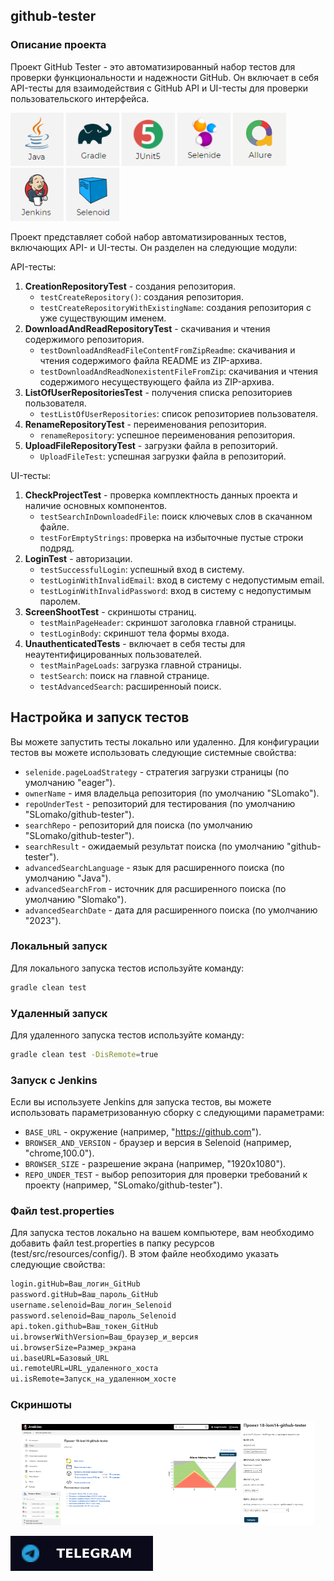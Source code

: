 ## github-tester

### Описание проекта

Проект GitHub Tester - это автоматизированный набор тестов для проверки функциональности и надежности GitHub.
Он включает в себя API-тесты для взаимодействия с GitHub API и UI-тесты для проверки пользовательского интерфейса.

[<img src=".github/logo/java.png" alt="java_8" width="85" height="85"/>](https://www.oracle.com/ru/java/technologies/javase-jre8-downloads.html)
[<img src=".github/logo/gradle.png" alt="gradle" width="85" height="85"/>](https://gradle.org/)
[<img src=".github/logo/junit_5.png" alt="junit_5" width="85" height="85"/>](https://junit.org/junit5/)
[<img src=".github/logo/selenide.png" alt="selenide" width="85" height="85"/>](https://ru.selenide.org/)
[<img src=".github/logo/allure.png" alt="allure" width="85" height="85"/>](https://docs.qameta.io/allure/)
[<img src=".github/logo/jenkins.png" alt="jenkins" width="85" height="85"/>](https://www.jenkins.io/)
[<img src=".github/logo/selenoid.png" alt="selenoid" width="85" height="85"/>](https://aerokube.com/selenoid/latest/)

Проект представляет собой набор автоматизированных тестов, включающих API- и UI-тесты. Он разделен на следующие модули:

API-тесты:

1. **CreationRepositoryTest** - cоздания репозитория.
    - `testCreateRepository()`: cоздания репозитория.
    - `testCreateRepositoryWithExistingName`: cоздания репозитория с уже существующим именем.
2. **DownloadAndReadRepositoryTest** - cкачивания и чтения содержимого репозитория.
    - `testDownloadAndReadFileContentFromZipReadme`: cкачивания и чтения содержимого файла README из ZIP-архива.
    - `testDownloadAndReadNonexistentFileFromZip`: cкачивания и чтения содержимого несуществующего файла из ZIP-архива.
3. **ListOfUserRepositoriesTest** - получения списка репозиториев пользователя.
    - `testListOfUserRepositories`: список репозиториев пользователя.
4. **RenameRepositoryTest** - переименования репозитория.
    - `renameRepository`: успешное переименования репозитория.
5. **UploadFileRepositoryTest** - загрузки файла в репозиторий.
    - `UploadFileTest`: успешная загрузки файла в репозиторий.

UI-тесты:

1. **CheckProjectTest** - проверка комплектность данных проекта и наличие основных компонентов.
    - `testSearchInDownloadedFile`: поиск ключевых слов в скачанном файле.
    - `testForEmptyStrings`: проверка на избыточные пустые строки подряд.
2. **LoginTest** - авторизации.
    - `testSuccessfulLogin`: успешный вход в систему.
    - `testLoginWithInvalidEmail`: вход в систему с недопустимым email.
    - `testLoginWithInvalidPassword`: вход в систему с недопустимым паролем.
3. **ScreenShootTest** - скриншоты страниц.
    - `testMainPageHeader`: скриншот заголовка главной страницы.
    - `testLoginBody`: скриншот тела формы входа.
4. **UnauthenticatedTests** - включает в себя тесты для неаутентифицированных пользователей.
    - `testMainPageLoads`: загрузка главной страницы.
    - `testSearch`: поиск на главной странице.
    - `testAdvancedSearch`: расширенноый поиск.

## Настройка и запуск тестов

Вы можете запустить тесты локально или удаленно. Для конфигурации тестов вы можете использовать следующие системные свойства:

- `selenide.pageLoadStrategy` - стратегия загрузки страницы (по умолчанию "eager").
- `ownerName` - имя владельца репозитория (по умолчанию "SLomako").
- `repoUnderTest` - репозиторий для тестирования (по умолчанию "SLomako/github-tester").
- `searchRepo` - репозиторий для поиска (по умолчанию "SLomako/github-tester").
- `searchResult` - ожидаемый результат поиска (по умолчанию "github-tester").
- `advancedSearchLanguage` - язык для расширенного поиска (по умолчанию "Java").
- `advancedSearchFrom` - источник для расширенного поиска (по умолчанию "Slomako").
- `advancedSearchDate` - дата для расширенного поиска (по умолчанию "2023").

### Локальный запуск

Для локального запуска тестов используйте команду:

```bash
gradle clean test
```

### Удаленный запуск

Для удаленного запуска тестов используйте команду:

```bash
gradle clean test -DisRemote=true
```

### Запуск с Jenkins

Если вы используете Jenkins для запуска тестов, вы можете использовать параметризованную сборку с следующими параметрами:

- `BASE_URL` - окружение (например, "https://github.com").
- `BROWSER_AND_VERSION` - браузер и версия в Selenoid (например, "chrome,100.0").
- `BROWSER_SIZE` - разрешение экрана (например, "1920x1080").
- `REPO_UNDER_TEST` - выбор репозитория для проверки требований к проекту (например, "SLomako/github-tester").

### Файл test.properties

Для запуска тестов локально на вашем компьютере, вам необходимо добавить файл test.properties в папку ресурсов (test/src/resources/config/). В этом файле необходимо указать следующие свойства:

```bash 
login.gitHub=Ваш_логин_GitHub
password.gitHub=Ваш_пароль_GitHub
username.selenoid=Ваш_логин_Selenoid
password.selenoid=Ваш_пароль_Selenoid
api.token.github=Ваш_токен_GitHub
ui.browserWithVersion=Ваш_браузер_и_версия
ui.browserSize=Размер_экрана
ui.baseURL=Базовый_URL
ui.remoteURL=URL_удаленного_хоста
ui.isRemote=Запуск_на_удаленном_хосте
```

### Скриншоты 

<p align="center">  
    <img src=".github/sc/jenkins1.png" width="350" style="display:inline;"/> 
    <img src=".github/sc/jenkins2.png" width="115" style="display:inline;"/>  
</p>




[![Telegram](.github/logo/telegram1.svg)](https://t.me/lom14)